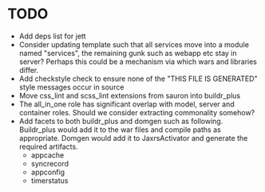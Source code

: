 # TODO

* Add deps list for jett
* Consider updating template such that all services move into a module named "services", the remaining gunk
  such as webapp etc stay in server? Perhaps this could be a mechanism via which wars and libraries differ.
* Add checkstyle check to ensure none of the "THIS FILE IS GENERATED" style messages occur
  in source
* Move css_lint and scss_lint extensions from sauron into buildr_plus
* The all_in_one role has significant overlap with model, server and container roles. Should we consider
  extracting commonality somehow?
* Add facets to both buildr_plus and domgen such as following. Buildr_plus would add it to the war files
  and compile paths as appropriate. Domgen would add it to JaxrsActivator and generate the required artifacts.
  - appcache
  - syncrecord
  - appconfig
  - timerstatus

